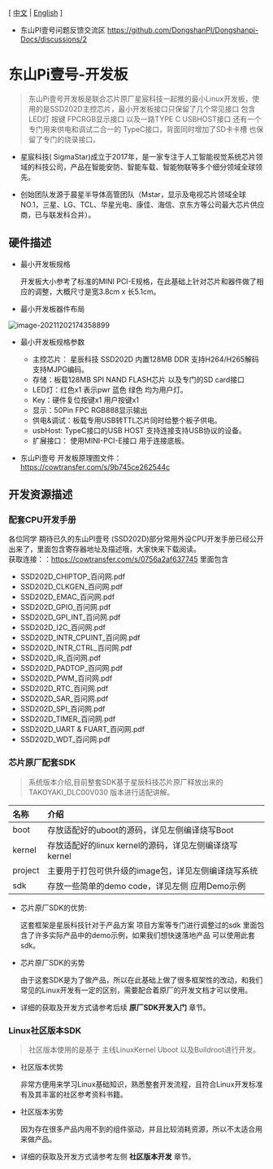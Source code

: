 [ [中文](https://dongshanpi.com/DongshanPi-One/01-BoardIntroduction) | [English](https://dongshanpi.com/DongshanPi-One/01-BoardIntroduction_EN) ]

* 东山PI壹号问题反馈交流区 https://github.com/DongshanPI/Dongshanpi-Docs/discussions/2
# 东山Pi壹号-开发板

> 东山Pi壹号开发板是联合芯片原厂星宸科技一起推的最小Linux开发板，使用的是SSD202D主控芯片，最小开发板接口只保留了几个常见接口 包含LED灯 按键 FPCRGB显示接口 以及一路TYPE C USBHOST接口 还有一个专门用来供电和调试二合一的 TypeC接口，背面同时增加了SD卡卡槽 也保留了专门的烧录接口。

* 星宸科技( SigmaStar)成立于2017年，是一家专注于人工智能视觉系统芯片领域的科技公司，产品在智能安防、智能车载、智能物联等多个细分领域全球领先。

* 创始团队发源于晨星半导体高管团队（Mstar，显示及电视芯片领域全球NO.1，三星、LG、TCL、华星光电、康佳、海信、京东方等公司最大芯片供应商，已与联发科合并）。


## 硬件描述

* 最小开发板规格

    开发板大小参考了标准的MINI PCI-E规格，在此基础上针对芯片和器件做了相应的调整，大概尺寸是宽3.8cm x 长5.1cm。

* 最小开发板器件布局

![image-20211202174358899](https://cdn.staticaly.com/gh/codebug8/DongshanPi-Photos@master/BoardIntroduction-01.23mck7imbajk.png)

* 最小开发板规格参数
  * 主控芯片： 星辰科技 SSD202D 内置128MB DDR 支持H264/H265解码 支持MJPG编码。
  * 存储：板载128MB SPI NAND FLASH芯片 以及专门的SD card接口
  * LED灯：红色x1 表示pwr  蓝色 绿色 均为用户灯。
  * Key：硬件复位按键x1  用户按键x1
  * 显示：50Pin FPC RGB888显示输出
  * 供电&调试：板载专用USB转TTL芯片同时给整个板子供电。
  * usbHost:  TypeC接口的USB HOST 支持连接支持USB协议的设备。
  * 扩展接口： 使用MINI-PCI-E接口 用于连接底板。

* 东山Pi壹号 开发板原理图文件：https://cowtransfer.com/s/9b745ce262544c

## 开发资源描述
### 配套CPU开发手册

各位同学 期待已久的东山PI壹号 (SSD202D)部分常用外设CPU开发手册已经公开出来了，里面包含寄存器地址及描述哦，大家快来下载阅读。<br>
获取连接：：https://cowtransfer.com/s/0756a2af637745 里面包含<br>

* SSD202D_CHIPTOP_百问网.pdf
* SSD202D_CLKGEN_百问网.pdf
* SSD202D_EMAC_百问网.pdf
* SSD202D_GPIO_百问网.pdf
* SSD202D_GPI_INT_百问网.pdf
* SSD202D_I2C_百问网.pdf
* SSD202D_INTR_CPUINT_百问网.pdf
* SSD202D_INTR_CTRL_百问网.pdf
* SSD202D_IR_百问网.pdf
* SSD202D_PADTOP_百问网.pdf
* SSD202D_PWM_百问网.pdf
* SSD202D_RTC_百问网.pdf
* SSD202D_SAR_百问网.pdf
* SSD202D_SPI_百问网.pdf
* SSD202D_TIMER_百问网.pdf
* SSD202D_UART & FUART_百问网.pdf
* SSD202D_WDT_百问网.pdf

### 芯片原厂配套SDK

> 系统版本介绍,目前整套SDK基于星辰科技芯片原厂释放出来的 TAKOYAKI_DLC00V030 版本进行适配讲解。

| 名称        | 介绍     |
| :----------- | :------- |
|boot	| 存放适配好的uboot的源码，详见左侧编译烧写Boot|
|kernel	| 存放适配好的linux kernel的源码，详见左侧编译烧写kernel|
|project| 主要用于打包可供升级的image包，详见左侧编译烧写系统|
|sdk	| 存放一些简单的demo code，详见左侧 应用Demo示例|

* 芯片原厂SDK的优势: 

    这套框架是星辰科技针对于产品方案 项目方案等专门进行调整过的sdk 里面包含了许多实际产品中的demo示例，如果我们想快速落地产品 可以使用此套sdk。

* 芯片原厂SDK的劣势

    由于这套SDK是为了做产品，所以在此基础上做了很多框架性的改动，和我们常见的Linux开发有一定的区别，需要配合着原厂的开发文档才可以使用。

* 详细的获取及开发方式请参考后续 **原厂SDK开发入门** 章节。

### Linux社区版本SDK
> 社区版本使用的是基于 主线LinuxKernel Uboot 以及Buildroot进行开发。

* 社区版本优势

    非常方便用来学习Linux基础知识，熟悉整套开发流程，且符合Linux开发标准 有及其丰富的社区参考资料书籍。

* 社区版本劣势

    因为存在很多产品内用不到的组件驱动，并且比较消耗资源，所以不太适合用来做产品。


* 详细的获取及开发方式请参考左侧 **社区版本开发** 章节。



